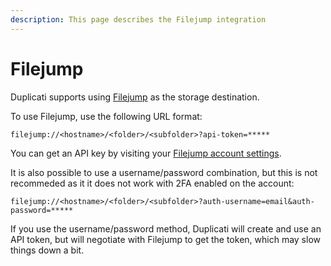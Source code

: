 ```yaml
---
description: This page describes the Filejump integration
---
```


# Filejump

Duplicati supports using [Filejump](https://filejump.com) as the storage destination.&#x20;

To use Filejump, use the following URL format:

```
filejump://<hostname>/<folder>/<subfolder>?api-token=*****
```

You can get an API key by visiting your [Filejump account settings](https://drive.filejump.com/account-settings).

It is also possible to use a username/password combination, but this is not recommeded as it it does not work with 2FA enabled on the account:

```
filejump://<hostname>/<folder>/<subfolder>?auth-username=email&auth-password=*****
```

If you use the username/password method, Duplicati will create and use an API token, but will negotiate with Filejump to get the token, which may slow things down a bit.

